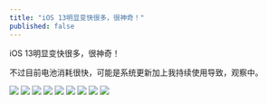 ```yaml
---
title: "iOS 13明显变快很多，很神奇！"
published: false
---
```

iOS 13明显变快很多，很神奇！

不过目前电池消耗很快，可能是系统更新加上我持续使用导致，观察中。

![](./1.jpg)
![](./2.jpg)
![](./3.jpg)
![](./4.jpg)
![](./5.jpg)
![](./6.jpg)
![](./7.jpg)
![](./8.jpg)
![](./9.jpg)
